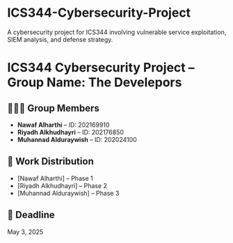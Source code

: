 # ICS344-Cybersecurity-Project
A cybersecurity project for ICS344 involving vulnerable service exploitation, SIEM analysis, and defense strategy.

# ICS344 Cybersecurity Project – Group Name: The Develepors

## 🧑‍🤝‍🧑 Group Members
- **Nawaf Alharthi** – ID: 202169910
- **Riyadh Alkhudhayri** – ID: 202176850
- **Muhannad Alduraywish** – ID: 202024100

## 📌 Work Distribution
- [Nawaf Alharthi] – Phase 1
- [Riyadh Alkhudhayri] – Phase 2
- [Muhannad Alduraywish] – Phase 3

## 📅 Deadline
May 3, 2025

